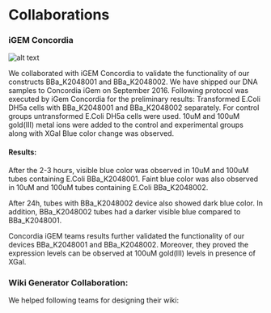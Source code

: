 # Collaborations

### iGEM Concordia 
![alt text](http://parts.igem.org/wiki/images/c/c5/Concordia_iGem_2016_Logo.png)

We collaborated with iGEM Concordia to validate the functionality of our constructs BBa_K2048001 and BBa_K2048002. We have shipped our DNA samples to Concordia iGem on September 2016. Following protocol was executed by iGem Concordia for the preliminary results:
Transformed E.Coli DH5a cells with BBa_K2048001 and BBa_K2048002 separately.
For control groups untransformed E.Coli DH5a cells were used.
10uM and 100uM gold(III) metal ions were added to the control and experimental groups along with XGal
Blue color change was observed.

#### Results:
After the 2-3 hours, visible blue color was observed in 10uM and 100uM tubes containing E.Coli BBa_K2048001. Faint blue color was also observed in 10uM and 100uM tubes containing E.Coli BBa_K2048002. 

After 24h, tubes with BBa_K2048002 device also showed dark blue color. In addition, BBa_K2048002 tubes had a darker visible blue compared to BBa_K2048001. 

Concordia iGEM teams results further validated the functionality of our devices BBa_K2048001 and BBa_K2048002. Moreover, they proved the expression levels can be observed at 100uM gold(III) levels in presence of XGal.


### Wiki Generator Collaboration:
We helped following teams for designing their wiki:  



<!-- This page is used by the judges to evaluate your team for the [team collaboration silver medal criterion](http://2016.igem.org/Judging/Medals).

Delete this box in order to be evaluated for this medal. See more information at [Instructions for Evaluated Pages](http://2016.igem.org/Judging/Evaluated_Pages/Instructions) .

Sharing and collaboration are core values of iGEM. We encourage you to reach out and work with other teams on difficult problems that you can more easily solve together.

#### Which other teams can we work with?

You can work with any other team in the competition, including software, hardware, high school and other tracks. You can also work with non-iGEM research groups, but they do not count towards the iGEM team collaboration silver medal criterion.

In order to meet the silver medal criteria on helping another team, you must complete this page and detail the nature of your collaboration with another iGEM team.

Here are some suggestions for projects you could work on with other teams:

*   Improve the function of another team's BioBrick Part or Device
*   Characterize another team's part
*   Debug a construct
*   Model or simulating another team's system
*   Test another team's software
*   Help build and test another team's hardware project
*   Mentor a high-school team -->
